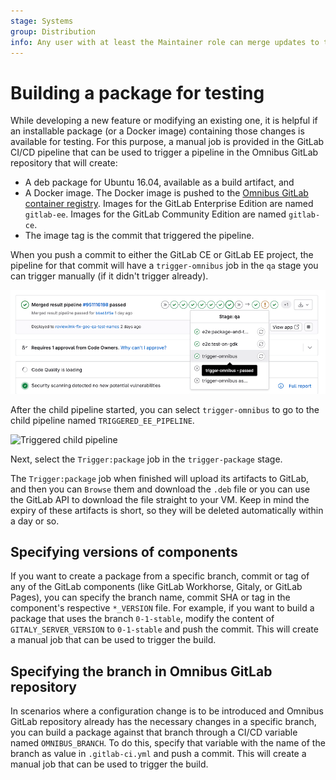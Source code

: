 ```yaml
---
stage: Systems
group: Distribution
info: Any user with at least the Maintainer role can merge updates to this content. For details, see https://docs.gitlab.com/ee/development/development_processes.html#development-guidelines-review.
---
```


# Building a package for testing

While developing a new feature or modifying an existing one, it is helpful if an
installable package (or a Docker image) containing those changes is available
for testing. For this purpose, a manual job is provided in the GitLab CI/CD
pipeline that can be used to trigger a pipeline in the Omnibus GitLab repository
that will create:

- A deb package for Ubuntu 16.04, available as a build artifact, and
- A Docker image. The Docker image is pushed to the
  [Omnibus GitLab container registry](https://gitlab.com/gitlab-org/omnibus-gitlab/container_registry). Images for the GitLab Enterprise Edition are named `gitlab-ee`. Images for the GitLab Community Edition are named `gitlab-ce`.
- The image tag is the commit that triggered the pipeline.

When you push a commit to either the GitLab CE or GitLab EE project, the
pipeline for that commit will have a `trigger-omnibus` job in the `qa` stage you
can trigger manually (if it didn't trigger already).

![Trigger omnibus QA job](img/trigger_omnibus_v16_3.png)

After the child pipeline started, you can select `trigger-omnibus` to go to
the child pipeline named `TRIGGERED_EE_PIPELINE`.

![Triggered child pipeline](img/triggered_ee_pipeline_v16_3.png)

Next, select the `Trigger:package` job in the `trigger-package` stage.

The `Trigger:package` job when finished will upload its artifacts to GitLab, and
then you can `Browse` them and download the `.deb` file or you can use the
GitLab API to download the file straight to your VM. Keep in mind the expiry of
these artifacts is short, so they will be deleted automatically within a day or
so.

## Specifying versions of components

If you want to create a package from a specific branch, commit or tag of any of
the GitLab components (like GitLab Workhorse, Gitaly, or GitLab Pages), you
can specify the branch name, commit SHA or tag in the component's respective
`*_VERSION` file. For example, if you want to build a package that uses the
branch `0-1-stable`, modify the content of `GITALY_SERVER_VERSION` to
`0-1-stable` and push the commit. This will create a manual job that can be
used to trigger the build.

## Specifying the branch in Omnibus GitLab repository

In scenarios where a configuration change is to be introduced and Omnibus GitLab
repository already has the necessary changes in a specific branch, you can build
a package against that branch through a CI/CD variable named
`OMNIBUS_BRANCH`. To do this, specify that variable with the name of
the branch as value in `.gitlab-ci.yml` and push a commit. This will create a
manual job that can be used to trigger the build.
